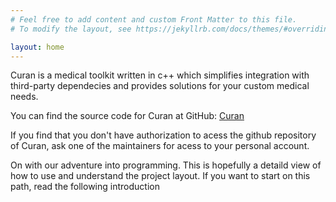 ```yaml
---
# Feel free to add content and custom Front Matter to this file.
# To modify the layout, see https://jekyllrb.com/docs/themes/#overriding-theme-defaults

layout: home
---
```


Curan is a medical toolkit written in c++ which simplifies integration with third-party dependecies and provides solutions for your custom medical needs. 

You can find the source code for Curan at GitHub:
[Curan](https://github.com/Human-Robotics-Lab/Curan/tree/main)

If you find that you don't have authorization to acess the github repository of Curan, ask one of the maintainers for acess to your personal account.

On with our adventure into programming. This is hopefully a detaild view of how to use and understand the project layout. If you want to start on this path, read the following introduction 

[Human-Robotics-Lab-organization]: https://github.com/Human-Robotics-Lab
